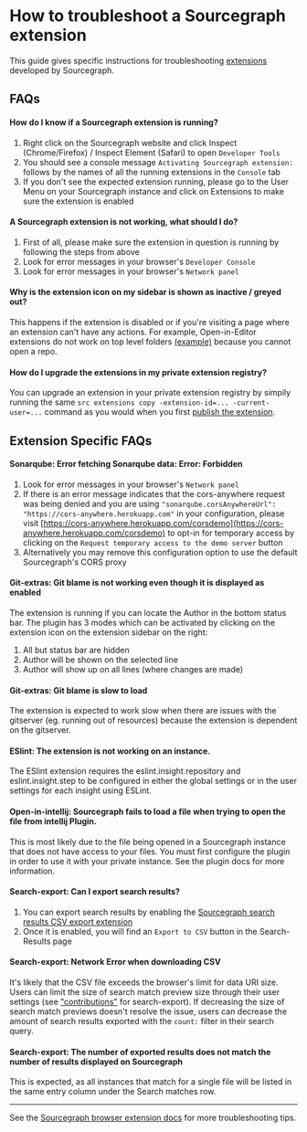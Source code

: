 # How to troubleshoot a Sourcegraph extension

This guide gives specific instructions for troubleshooting [extensions](https://docs.sourcegraph.com/extensions) developed by Sourcegraph.

## FAQs

#### How do I know if a Sourcegraph extension is running?

1. Right click on the Sourcegraph website and click Inspect (Chrome/Firefox) / Inspect Element (Safari) to open `Developer Tools`
2. You should see a console message `Activating Sourcegraph extension:` follows by the names of all the running extensions in the `Console` tab
3. If you don't see the expected extension running, please go to the User Menu on your Sourcegraph instance and click on Extensions to make sure the extension is enabled

#### A Sourcegraph extension is not working, what should I do?

1. First of all, please make sure the extension in question is running by following the steps from above
2. Look for error messages in your browser's `Developer Console`
3. Look for error messages in your browser's  `Network panel`

#### Why is the extension icon on my sidebar is shown as inactive / greyed out?

This happens if the extension is disabled or if you're visiting a page where an extension can't have any actions. For example, Open-in-Editor extensions do not work on top level folders [(example)](https://sourcegraph.com/github.com/sourcegraph/sourcegraph) because you cannot open a repo.


#### How do I upgrade the extensions in my private extension registry?

You can upgrade an extension in your private extension registry by simpily running the same `src extensions copy -extension-id=... -current-user=...` command as you would when you first [publish the extension](https://docs.sourcegraph.com/admin/extensions#publish-extensions-to-a-private-extension-registry).


## Extension Specific FAQs

#### Sonarqube: Error fetching Sonarqube data: Error: Forbidden
1. Look for error messages in your browser's  `Network panel`
2. If there is an error message indicates that the cors-anywhere request was being denied and you are using `"sonarqube.corsAnywhereUrl": "https://cors-anywhere.herokuapp.com"` in your configuration, please visit [https://cors-anywhere.herokuapp.com/corsdemo](https://cors-anywhere.herokuapp.com/corsdemo) to opt-in for temporary access by clicking on the `Request temporary access to the demo server` button
3. Alternatively you may remove this configuration option to use the default Sourcegraph's CORS proxy

#### Git-extras: Git blame is not working even though it is displayed as enabled
The extension is running if you can locate the Author in the bottom status bar. The plugin has 3 modes which can be activated by clicking on the extension icon on the extension sidebar on the right:

1. All but status bar are hidden
2. Author will be shown on the selected line
3. Author will show up on all lines (where changes are made)

#### Git-extras: Git blame is slow to load
The extension is expected to work slow when there are issues with the gitserver (eg. running out of resources) because the extension is dependent on the gitserver.

#### ESlint: The extension is not working on an instance.
The ESlint extension requires the eslint.insight.repository and eslint.insight.step to be configured in either the global settings or in the user settings for each insight using ESLint.

#### Open-in-intellij: Sourcegraph fails to load a file when trying to open the file from intellij Plugin.
This is most likely due to the file being opened in a Sourcegraph instance that does not have access to your files. You must first configure the plugin in order to use it with your private instance. See the plugin docs for more information.

#### Search-export: Can I export search results?
1. You can export search results by enabling the [Sourcegraph search results CSV export extension](https://sourcegraph.com/extensions/sourcegraph/search-export)
2. Once it is enabled, you will find an `Export to CSV` button in the Search-Results page
 
#### Search-export: Network Error when downloading CSV

It's likely that the CSV file exceeds the browser's limit for data URI size. Users can limit the size of search match preview size through their user settings (see ["contributions"](https://sourcegraph.com/extensions/sourcegraph/search-export/-/contributions) for search-export). If decreasing the size of search match previews doesn't resolve the issue, users can decrease the amount of search results exported with the `count:` filter in their search query.

#### Search-export: The number of exported results does not match the number of results displayed on Sourcegraph

This is expected, as all instances that match for a single file will be listed in the same entry column under the Search matches row.  

___

See the [Sourcegraph browser extension docs](https://docs.sourcegraph.com/integration/browser_extension#troubleshooting) for more troubleshooting tips.
